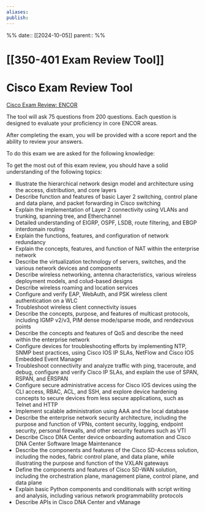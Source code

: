 ```yaml
---
aliases: 
publish: 
---
```

%%
date:: [[2024-10-05]]
parent:: 
%%
# [[350-401 Exam Review Tool]]

# Cisco Exam Review Tool

[Cisco Exam Review: ENCOR](https://learningnetworkstore.cisco.com/assessments-and-practice-exams/cisco-exam-review-encor/CSCU-XR-ENCOR-V1-028970.html)

The tool will ask 75 questions from 200 questions. Each question is designed to evaluate your proficiency in core ENCOR areas.

After completing the exam, you will be provided with a score report and the ability to review your answers.

To do this exam we are asked for the following knowledge:


To get the most out of this exam review, you should have a solid understanding of the following topics:

- Illustrate the hierarchical network design model and architecture using the access, distribution, and core layers
- Describe function and features of basic Layer 2 switching, control plane and data plane, and packet forwarding in Cisco switching
- Explain the implementation of Layer 2 connectivity using VLANs and trunking, spanning tree, and Etherchannel
- Detailed understanding of EIGRP, OSPF, LSDB, route filtering, and EBGP interdomain routing
- Explain the functions, features, and configuration of network redundancy
- Explain the concepts, features, and function of NAT within the enterprise network
- Describe the virtualization technology of servers, switches, and the various network devices and components
- Describe wireless networking, antenna characteristics, various wireless deployment models, and colud-based designs
- Describe wireless roaming and location services
- Configure and verify EAP, WebAuth, and PSK wireless client authentication on a WLC
- Troubleshoot wireless client connectivity issues
- Describe the concepts, purpose, and features of multicast protocols, including IGMP v2/v3, PIM dense mode/sparse mode, and rendezvous points
- Describe the concepts and features of QoS and describe the need within the enterprise network
- Configure devices for troubleshooting efforts by implementing NTP, SNMP best practices, using Cisco IOS IP SLAs, NetFlow and Cisco IOS Embedded Event Manager
- Troubleshoot connectivity and analyze traffic with ping, traceroute, and debug, configure and verify Cisco IP SLAs, and explain the use of SPAN, RSPAN, and ERSPAN
- Configure secure administrative access for Cisco IOS devices using the CLI access, RBAC, ACL, and SSH, and explore device hardening concepts to secure devices from less secure applications, such as Telnet and HTTP
- Implement scalable administration using AAA and the local database
- Describe the enterprise network security architecture, including the purpose and function of VPNs, content security, logging, endpoint security, personal firewalls, and other security features such as VTI
- Describe Cisco DNA Center device onboarding automation and Cisco DNA Center Software Image Maintenance
- Describe the components and features of the Cisco SD-Access solution, including the nodes, fabric control plane, and data plane, while illustrating the purpose and function of the VXLAN gateways
- Define the components and features of Cisco SD-WAN solution, including the orchestration plane, management plane, control plane, and data plane
- Explain basic Python components and conditionals with script writing and analysis, including various network programmability protocols
- Describe APIs in Cisco DNA Center and vManage